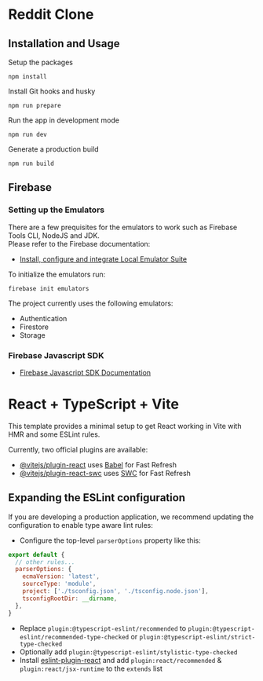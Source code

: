# Reddit Clone

## Installation and Usage

Setup the packages

```shell
npm install
```

Install Git hooks and husky

```shell
npm run prepare
```

Run the app in development mode

```shell
npm run dev
```

Generate a production build

```shell
npm run build
```

## Firebase
### Setting up the Emulators

There are a few prequisites for the emulators to work such as Firebase Tools CLI, NodeJS and JDK.\
Please refer to the Firebase documentation:
- [Install, configure and integrate Local Emulator Suite](https://firebase.google.com/docs/emulator-suite/install_and_configure)

To initialize the emulators run:
```shell
firebase init emulators
```
The project currently uses the following emulators:
- Authentication
- Firestore
- Storage

### Firebase Javascript SDK

- [Firebase Javascript SDK Documentation](https://github.com/firebase/firebase-js-sdk#firebase-javascript-sdk)

# React + TypeScript + Vite

This template provides a minimal setup to get React working in Vite with HMR and some ESLint rules.

Currently, two official plugins are available:

- [@vitejs/plugin-react](https://github.com/vitejs/vite-plugin-react/blob/main/packages/plugin-react/README.md) uses [Babel](https://babeljs.io/) for Fast Refresh
- [@vitejs/plugin-react-swc](https://github.com/vitejs/vite-plugin-react-swc) uses [SWC](https://swc.rs/) for Fast Refresh

## Expanding the ESLint configuration

If you are developing a production application, we recommend updating the configuration to enable type aware lint rules:

- Configure the top-level `parserOptions` property like this:

```js
export default {
  // other rules...
  parserOptions: {
    ecmaVersion: 'latest',
    sourceType: 'module',
    project: ['./tsconfig.json', './tsconfig.node.json'],
    tsconfigRootDir: __dirname,
  },
}
```

- Replace `plugin:@typescript-eslint/recommended` to `plugin:@typescript-eslint/recommended-type-checked` or `plugin:@typescript-eslint/strict-type-checked`
- Optionally add `plugin:@typescript-eslint/stylistic-type-checked`
- Install [eslint-plugin-react](https://github.com/jsx-eslint/eslint-plugin-react) and add `plugin:react/recommended` & `plugin:react/jsx-runtime` to the `extends` list
